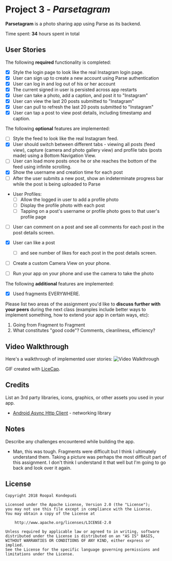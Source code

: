 # Project 3 - *Parsetagram*

**Parsetagram** is a photo sharing app using Parse as its backend.

Time spent: **34** hours spent in total

## User Stories

The following **required** functionality is completed:

- [X] Style the login page to look like the real Instagram login page.
- [X] User can sign up to create a new account using Parse authentication
- [X] User can log in and log out of his or her account
- [X] The current signed in user is persisted across app restarts
- [X] User can take a photo, add a caption, and post it to "Instagram"
- [X] User can view the last 20 posts submitted to "Instagram"
- [X] User can pull to refresh the last 20 posts submitted to "Instagram"
- [X] User can tap a post to view post details, including timestamp and caption.

The following **optional** features are implemented:

- [ ] Style the feed to look like the real Instagram feed.
- [X]  User should switch between different tabs - viewing all posts (feed view), capture (camera and photo gallery view) and profile tabs (posts made) using a Bottom Navigation View.
- [ ] User can load more posts once he or she reaches the bottom of the feed using infinite scrolling.
- [X] Show the username and creation time for each post
- [ ] After the user submits a new post, show an indeterminate progress bar while the post is being uploaded to Parse
- User Profiles:
   - [ ] Allow the logged in user to add a profile photo
   - [ ] Display the profile photo with each post
   - [ ] Tapping on a post's username or profile photo goes to that user's profile page
- [ ] User can comment on a post and see all comments for each post in the post details screen.
- [x] User can like a post
   - [ ] and see number of likes for each post in the post details screen.
- [ ] Create a custom Camera View on your phone.
- [ ] Run your app on your phone and use the camera to take the photo


The following **additional** features are implemented:

- [X] Used fragments EVERYWHERE.

Please list two areas of the assignment you'd like to **discuss further with your peers** during the next class (examples include better ways to implement something, how to extend your app in certain ways, etc):

1. Going from Fragment to Fragment
2. What constitutes "good code"? Comments, cleanliness, efficiency?

## Video Walkthrough

Here's a walkthrough of implemented user stories:
<img src='Vide Walkthrough.gif' title='Video Walkthrough' width='' alt='Video Walkthrough' />

GIF created with [LiceCap](http://www.cockos.com/licecap/).

## Credits

List an 3rd party libraries, icons, graphics, or other assets you used in your app.

- [Android Async Http Client](http://loopj.com/android-async-http/) - networking library


## Notes

Describe any challenges encountered while building the app.

- Man, this was tough. Fragments were difficult but I think I ultimately understand them. Taking a picture was perhaps the most difficult part of this assignment. I don't think I understand it that well but I'm going to go back and look over it again.

## License

    Copyright 2018 Roopal Kondepudi

    Licensed under the Apache License, Version 2.0 (the "License");
    you may not use this file except in compliance with the License.
    You may obtain a copy of the License at

        http://www.apache.org/licenses/LICENSE-2.0

    Unless required by applicable law or agreed to in writing, software
    distributed under the License is distributed on an "AS IS" BASIS,
    WITHOUT WARRANTIES OR CONDITIONS OF ANY KIND, either express or implied.
    See the License for the specific language governing permissions and
    limitations under the License.
